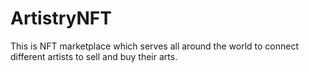 # ArtistryNFT
This is NFT marketplace which serves all around the world to connect different artists to sell and buy their arts.
